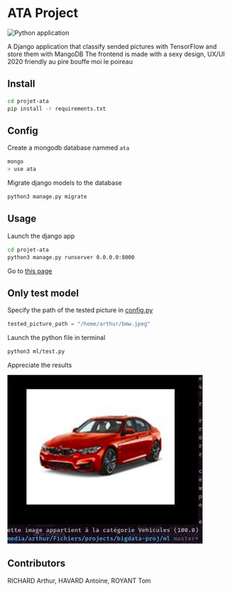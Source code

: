 # ATA Project

![Python application](https://github.com/arthuRHD/projet-ata/workflows/Python%20application/badge.svg)

A Django application that classify sended pictures with TensorFlow and store them with MangoDB
The frontend is made with a sexy design, UX/UI 2020 friendly au pire bouffe moi le poireau

## Install

```sh
cd projet-ata
pip install -r requirements.txt
```

## Config

Create a mongodb database nammed `ata`

```sh
mongo
> use ata
```

Migrate django models to the database

```sh
python3 manage.py migrate
```

## Usage

Launch the django app

```sh
cd projet-ata
python3 manage.py runserver 0.0.0.0:8000
```

Go to [this page](http://localhost:8000/upload)

## Only test model

Specify the path of the tested picture in [config.py](ml/lib/config.py)

```py
tested_picture_path = "/home/arthur/bmw.jpeg"
```

Launch the python file in terminal

```sh
python3 ml/test.py
```

Appreciate the results

![demo_img](templates/demo_img.png)

## Contributors

RICHARD Arthur, HAVARD Antoine, ROYANT Tom
